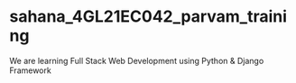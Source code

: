 # sahana_4GL21EC042_parvam_training
We are learning Full Stack Web Development using Python &amp; Django Framework
